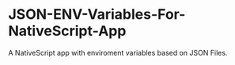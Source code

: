 # JSON-ENV-Variables-For-NativeScript-App
A NativeScript app with enviroment variables based on JSON Files.
